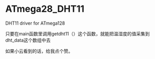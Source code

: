 # ATmega28_DHT11
DHT11 driver for ATmega128

只要在main函数里调用getdht11（）这个函数，就能把温湿度的值采集到dht_data这个数组中去

如果小云看到的话，给我点个赞。

